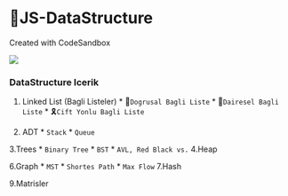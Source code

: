 # 🚀JS-DataStructure

Created with CodeSandbox

![](https://static.javatpoint.com/ds/images/ds-introduction.png)

### DataStructure Icerik

   1. Linked List (Bagli Listeler)
     * 🏒`Dogrusal Bagli Liste`
     * 🎈`Dairesel Bagli Liste`
     * 🎗`Cift Yonlu Bagli Liste`
     
   2. ADT
     * `Stack`
     * `Queue`
     
   3.Trees
     * `Binary Tree`
     * `BST`
     * `AVL, Red Black vs.`
   4.Heap
    
   6.Graph
     * `MST`
     * `Shortes Path`
     * `Max Flow`
   7.Hash
  
   9.Matrisler 
